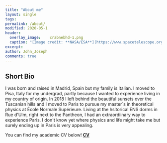 ```yaml
---
title: "About me"
layout: single
tags:
permalink: /about/
modified: 2020-05-1
header:
  overlay_image:  	crabnebhd-1.png
  caption: "[Image credit: **NASA/ESA**](https://www.spacetelescope.org/images/heic0515a/)"
excerpt: 
author: John_Joseph
comments: true
---
```



## Short Bio
I was born and raised in Madrid, Spain but my family is italian. I moved to Pisa, Italy for my undergrad, partly because I wanted to experience living in my country of origin.  In 2018 I left behind the beautiful sunsets over the Tuscanian hills and I moved to Paris to pursue my master´s in theoretical physics at École Normale Supérieure. Living at the hsitorical ENS dorms in Rue d'Ulm, right next to the Pantheon, I had an extraordiinary way to experience Paris. I don't know yet where physics and life might take me but surely ending up in Paris is very appealing.

You can find my academic CV below!
 <b> <a href="https://philosophysics.github.io/site//CV/CV-DiUbaldo.pdf" target="_blank">CV</a> </b> 
